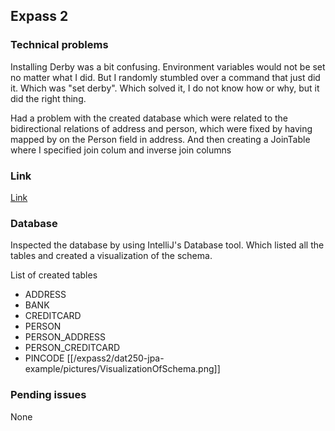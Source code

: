 ## Expass 2

### Technical problems
Installing Derby was a bit confusing. Environment variables would not be 
set no matter what I did. But I randomly stumbled over a command that just did it.
Which was "set derby". Which solved it, I do not know how or why, but
it did the right thing.

Had a problem with the created database which were related to the
bidirectional relations of address and person, which were fixed by
having mapped by on the Person field in address. 
And then creating a JoinTable where I specified join colum and 
inverse join columns

### Link
[Link](expass2/dat250-jpa-example/eclipselink/experiment-2/)

### Database
Inspected the database by using IntelliJ's Database tool. Which 
listed all the tables and created a visualization of the schema.

List of created tables
- ADDRESS
- BANK
- CREDITCARD
- PERSON
- PERSON_ADDRESS
- PERSON_CREDITCARD
- PINCODE
[[/expass2/dat250-jpa-example/pictures/VisualizationOfSchema.png]]

### Pending issues
None
